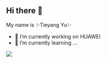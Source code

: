 ## Hi there 👋
My name is ✨Tieyang Yu✨
- 🔭 I’m currently working on HUAWEI
- 🌱 I’m currently learning ...

<picture>
<source 
  srcset="https://github-readme-stats.vercel.app/api?username=tellyoung&show_icons=true&theme=calm"
  media="(prefers-color-scheme: dark)"
/>
<source
  srcset="https://github-readme-stats.vercel.app/api?username=tellyoung&show_icons=true&theme=calm"
  media="(prefers-color-scheme: light), (prefers-color-scheme: no-preference)"
/>
<img src="https://github-readme-stats.vercel.app/api?username=tellyoung&show_icons=true&theme=calm" />
</picture>

  
<!--
**tellyoung/tellyoung** is a ✨ _special_ ✨ repository because its `README.md` (this file) appears on your GitHub profile.

Here are some ideas to get you started:

- 🔭 I’m currently working on ...
- 🌱 I’m currently learning ...
- 👯 I’m looking to collaborate on ...
- 🤔 I’m looking for help with ...
- 💬 Ask me about ...
- 📫 How to reach me: ...
- 😄 Pronouns: ...
- ⚡ Fun fact: ...
-->
